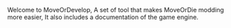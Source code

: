 Welcome to MoveOrDevelop, A set of tool that makes MoveOrDie modding more easier, It also includes a documentation of the game engine.
